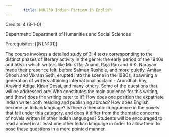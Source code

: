 ```yaml
---
        title: HUL239 Indian Fiction in English
---
```

Credits: 4 (3-1-0)

Department: Department of Humanities and Social Sciences

Prerequisites: [[NLN101]]

The course involves a detailed study of 3-4 texts corresponding to the distinct phases of literary activity in the genre: the early period of the 1940s and 50s in which writers like Mulk Raj Anand, Raja Rao and R.K. Narayan made their presence felt, before Salman Rushdie, and more quietly, Amitav Ghosh and Vikram Seth, erupted into the scene in the 1980s, spawning a generation of writers attaining international acclaim - Arundhati Roy, Aravind Adiga, Kiran Desai, and many others. Some of the questions that will be addressed are: Who constitutes the main audience for this writing, and (how) does the writing cater to it? How does one position the expatriate Indian writer both residing and publishing abroad? How does English become an Indian language? Is there a thematic congruence in the novels that fall under this category, and does it differ from the thematic concerns of novels written in other Indian languages? Students will be encouraged to read a novel in at least one other Indian language in order to allow them to pose these questions in a more pointed manner.